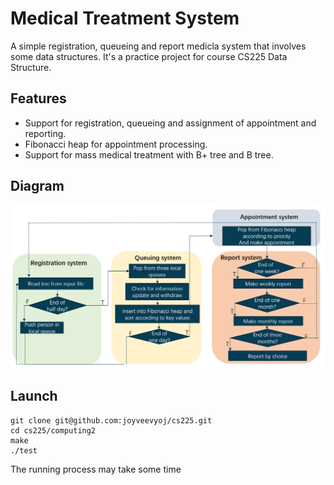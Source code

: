 # Medical Treatment System

A simple registration, queueing and report medicla system that involves some data structures. It's a practice project for course CS225 Data Structure.

## Features

- Support for registration, queueing and assignment of appointment and reporting.
- Fibonacci heap for appointment processing.
- Support for mass medical treatment with B+ tree and B tree.

## Diagram


![diagram](./fig/diagram.png)


## Launch

```
git clone git@github.com:joyveevyoj/cs225.git
cd cs225/computing2
make
./test
```

The running process may take some time

